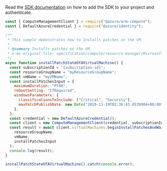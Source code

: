 Read the [SDK documentation](https://github.com/Azure/azure-sdk-for-js/blob/%40azure%2Farm-compute_18.0.0/sdk/compute/arm-compute/README.md) on how to add the SDK to your project and authenticate.

```javascript
const { ComputeManagementClient } = require("@azure/arm-compute");
const { DefaultAzureCredential } = require("@azure/identity");

/**
 * This sample demonstrates how to Installs patches on the VM.
 *
 * @summary Installs patches on the VM.
 * x-ms-original-file: specification/compute/resource-manager/Microsoft.Compute/stable/2022-03-01/ComputeRP/examples/virtualMachineExamples/VirtualMachine_InstallPatches.json
 */
async function installPatchStateOfAVirtualMachine() {
  const subscriptionId = "{subscription-id}";
  const resourceGroupName = "myResourceGroupName";
  const vmName = "myVMName";
  const installPatchesInput = {
    maximumDuration: "PT4H",
    rebootSetting: "IfRequired",
    windowsParameters: {
      classificationsToInclude: ["Critical", "Security"],
      maxPatchPublishDate: new Date("2020-11-19T02:36:43.0539904+00:00"),
    },
  };
  const credential = new DefaultAzureCredential();
  const client = new ComputeManagementClient(credential, subscriptionId);
  const result = await client.virtualMachines.beginInstallPatchesAndWait(
    resourceGroupName,
    vmName,
    installPatchesInput
  );
  console.log(result);
}

installPatchStateOfAVirtualMachine().catch(console.error);
```
